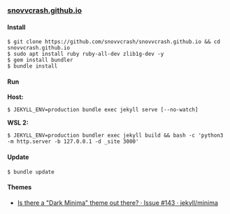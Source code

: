 ### [snovvcrash.github.io](https://snovvcrash.github.io/")

#### Install

```
$ git clone https://github.com/snovvcrash/snovvcrash.github.io && cd snovvcrash.github.io
$ sudo apt install ruby ruby-all-dev zlib1g-dev -y
$ gem install bundler
$ bundle install
```

#### Run

**Host:**

```
$ JEKYLL_ENV=production bundle exec jekyll serve [--no-watch]
```

**WSL 2:**

```
$ JEKYLL_ENV=production bundler exec jekyll build && bash -c 'python3 -m http.server -b 127.0.0.1 -d _site 3000'
```

#### Update

```
$ bundle update
```

#### Themes

* [Is there a "Dark Minima" theme out there? · Issue #143 · jekyll/minima](https://github.com/jekyll/minima/issues/143)
